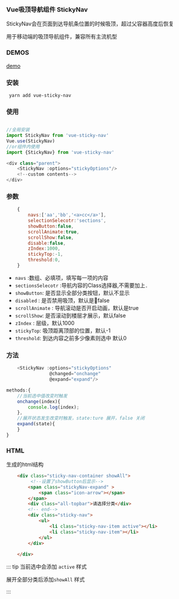 ### Vue吸顶导航组件 StickyNav 

StickyNav会在页面到达导航条位置的时候吸顶，超过父容器高度后恢复

用于移动端的吸顶导航组件，兼容所有主流机型

### DEMOS

[demo](https://eijil.github.io/vue-sticky-nav/)

### 安装

```
 yarn add vue-sticky-nav

```

### 使用

``` javascript

//全局安装
import StickyNav from 'vue-sticky-nav' 
Vue.use(StickyNav)
//or组件内使用
import {StickyNav} from 'vue-sticky-nav'  

<div class="parent">
    <StickyNav :options="stickyOptions"/>
    <!--custom contents-->
</div>
```


### 参数


``` js
    { 
        navs:['aa','bb','<a>cc</a>'], 
        selectionSelecotr:'sections', 
        showButton:false,
        scrollAnimate:true,
        scrollShow:false,
        disable:false,
        zIndex:1000,
        stickyTop:-1,
        threshold:0,
    }
```



* `navs` :数组、必填项，填写每一项的内容
* `sectionsSelecotr` :导航内容的Class选择器,不需要加上`.` 
* `showButton`: 是否显示全部分类按钮，默认不显示
* `disabled` : 是否禁用吸顶，默认是false
* `scrollAnimate` : 导航滚动是否开启动画，默认是true
* `scrollShow`: 是否滚动到楼层才展示，默认false
* `zIndex` : 层级，默认1000
* `stickyTop`: 吸顶距离顶部的位置，默认-1
* `threshold`: 到达内容之前多少像素则选中 默认0


### 方法 

``` js
    <StickyNav :options="stickyOptions" 
                @changed="onchange" 
                @expand="expand"/>
```

``` js
methods:{
    //当前选中值改变时触发
    onchange(index){
        console.log(index);
    },
    //展开状态发生改变时触发，state:ture 展开，false 关闭
    expand(state){
    }
}
```

### HTML

生成的html结构

``` html
    <div class="sticky-nav-container showAll">
         <!--设置了showButton后显示-->
        <span class="stickyNav-expand" >
            <span class="icon-arrow"></span>
        </span>
        <div class="all-topbar">请选择分类</div>
        <!-- end-->
        <div class="sticky-nav">
            <ul>
                <li class="sticky-nav-item active"></li>
                <li class="sticky-nav-item"></li>
            </ul>
        </div>
       
    </div>
```
::: tip
当前选中会添加 `active` 样式

展开全部分类后添加`showAll` 样式

:::